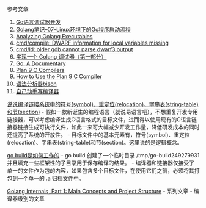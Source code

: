 参考文章

1. [Go语言调试器开发](https://www.hitzhangjie.pro/debugger101.io/)
2. [Golang笔记–07–Linux环境下的Go程序启动流程](https://wbuntu.com/golang-note-how-does-go-program-startup-in-linux/)
3. [Analyzing Golang Executables](https://www.pnfsoftware.com/blog/analyzing-golang-executables/)
4. [cmd/compile: DWARF information for local variables missing](https://github.com/golang/go/issues/14744)
5. [cmd/ld: older gdb cannot parse dwarf3 output](https://github.com/golang/go/issues/3436)
6. [实现一个 Golang 调试器（第一部分）](https://studygolang.com/articles/12553)
7. [Go: A Documentary](https://golang.design/history/#language-design)
8. [Plan 9 C Compilers](https://9p.io/sys/doc/compiler.html)
9. [How to Use the Plan 9 C Compiler](http://doc.cat-v.org/plan_9/4th_edition/papers/comp)
10. [语法分析器bison](https://zhuanlan.zhihu.com/p/52326306)
11. [自己动手写编译器](https://pandolia.net/tinyc/index.html)

[说说编译链接系统中的符号(symbol)、重定位(relocation)、字串表(string-table)和节(section)](https://blog.csdn.net/liigo/article/details/4858535)
    - 假如一款新诞生的编程语言（就说易语言吧），不想重复开发专用链接器，可以考虑编译生成C语言格式的目标文件，进而得以使用现有的C语言链接器链接生成可执行文件，如此一来可大幅减少开发工作量，降低研发成本的同时还提高了系统的开放性。
    - 目标文件中的基本元素有，符号(symbol)、重定位(relocation)、字串表(string-table)和节(section)。这里说的是逻辑概念。

[go build是如何工作的](https://www.jianshu.com/p/9e71718aa7ef)
    - go build 创建了一个临时目录 /tmp/go-build249279931 并且填充一些框架性的子目录用于保存编译的结果。
    - 编译器和链接器仅接受了单一的文件作为包的内容，如果包含多个目标文件，在使用它们之前，必须将其打包到一个单一的 .a 归档文件中。

[Golang Internals, Part 1: Main Concepts and Project Structure](https://www.altoros.com/blog/golang-internals-part-1-main-concepts-and-project-structure/)
    - 系列文章
    - 编译器级别的文章
